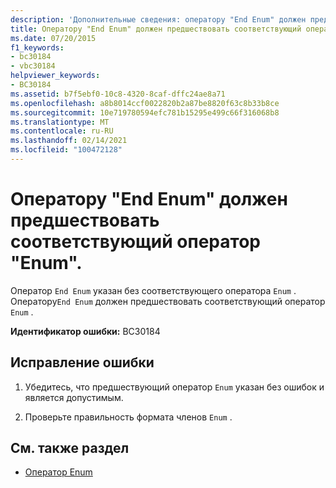 ```yaml
---
description: 'Дополнительные сведения: оператору "End Enum" должен предшествовать соответствующий оператор "enum"'
title: Оператору "End Enum" должен предшествовать соответствующий оператор "Enum".
ms.date: 07/20/2015
f1_keywords:
- bc30184
- vbc30184
helpviewer_keywords:
- BC30184
ms.assetid: b7f5ebf0-10c8-4320-8caf-dffc24ae8a71
ms.openlocfilehash: a8b8014ccf0022820b2a87be8820f63c8b33b8ce
ms.sourcegitcommit: 10e719780594efc781b15295e499c66f316068b8
ms.translationtype: MT
ms.contentlocale: ru-RU
ms.lasthandoff: 02/14/2021
ms.locfileid: "100472128"
---
```

# <a name="end-enum-must-be-preceded-by-a-matching-enum"></a>Оператору "End Enum" должен предшествовать соответствующий оператор "Enum".

Оператор `End Enum` указан без соответствующего оператора `Enum` . Оператору`End Enum` должен предшествовать соответствующий оператор `Enum` .  
  
 **Идентификатор ошибки:** BC30184  
  
## <a name="to-correct-this-error"></a>Исправление ошибки  
  
1. Убедитесь, что предшествующий оператор `Enum` указан без ошибок и является допустимым.  
  
2. Проверьте правильность формата членов `Enum` .  
  
## <a name="see-also"></a>См. также раздел

- [Оператор Enum](../language-reference/statements/enum-statement.md)

